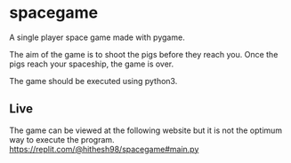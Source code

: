 # spacegame
A single player space game made with pygame.

The aim of the game is to shoot the pigs before they reach you. Once the pigs reach your spaceship, the game is over. 

The game should be executed using python3.

## Live
The game can be viewed at the following website but it is not the optimum way to execute the program. 
https://replit.com/@hithesh98/spacegame#main.py
